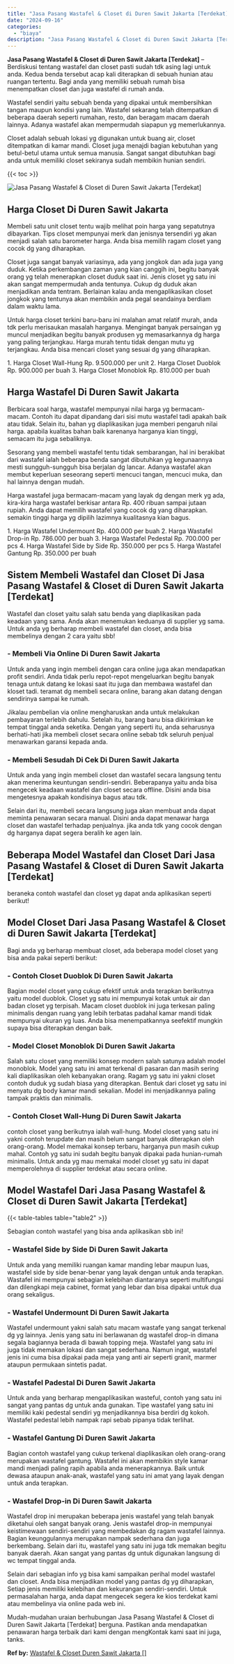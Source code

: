 ```yaml
---
title: "Jasa Pasang Wastafel & Closet di Duren Sawit Jakarta [Terdekat]"
date: "2024-09-16"
categories: 
  - "biaya"
description: "Jasa Pasang Wastafel & Closet di Duren Sawit Jakarta [Terdekat]. Mudah-mudahan uraian berhubungan Jasa Pasang Wastafel & Closet di Duren Sawit Jakarta [Terd..."
---
```


**Jasa Pasang Wastafel & Closet di Duren Sawit Jakarta \[Terdekat\]** – Berdiskusi tentang wastafel dan closet pasti sudah tdk asing lagi untuk anda. Kedua benda tersebut acap kali diterapkan di sebuah hunian atau ruangan tertentu. Bagi anda yang memiliki sebuah rumah bisa menempatkan closet dan juga wastafel di rumah anda.

Wastafel sendiri yaitu sebuah benda yang dipakai untuk membersihkan tangan maupun kondisi yang lain. Wastafel sekarang telah ditempatkan di beberapa daerah seperti rumahan, resto, dan beragam macam daerah lainnya. Adanya wastafel akan mempermudah siapapun yg memerlukannya.

Closet adalah sebuah lokasi yg digunakan untuk buang air, closet ditempatkan di kamar mandi. Closet juga menajdi bagian kebutuhan yang betul-betul utama untuk semua manusia. Sangat sangat dibutuhkan bagi anda untuk memiliki closet sekiranya sudah membikin hunian sendiri.

{{< toc >}}

![Jasa Pasang Wastafel & Closet di Duren Sawit Jakarta [Terdekat]](/images/wastafel-closet-murah51.png)

## Harga Closet Di Duren Sawit Jakarta

Membeli satu unit closet tentu wajib melihat poin harga yang sepatutnya dibayarkan. Tips closet mempunyai merk dan jenisnya tersendiri yg akan menjadi salah satu barometer harga. Anda bisa memilih ragam closet yang cocok dg yang diharapkan.

Closet juga sangat banyak variasinya, ada yang jongkok dan ada juga yang duduk. Ketika perkembangan zaman yang kian canggih ini, begitu banyak orang yg telah menerapkan closet duduk saat ini. Jenis closet yg satu ini akan sangat mempermudah anda tentunya. Cukup dg duduk akan menjadikan anda tentram. Berlainan kalau anda mengaplikasikan closet jongkok yang tentunya akan membikin anda pegal seandainya berdiam dalam waktu lama.

Untuk harga closet terkini baru-baru ini malahan amat relatif murah, anda tdk perlu merisaukan masalah harganya. Mengingat banyak persaingan yg muncul menjadikan begitu banyak produsen yg memasarkannya dg harga yang paling terjangkau. Harga murah tentu tidak dengan mutu yg terjangkau. Anda bisa mencari closet yang sesuai dg yang diharapkan.

1\. Harga Closet Wall-Hung Rp. 9.500.000 per unit 2. Harga Closet Duoblok Rp. 900.000 per buah 3. Harga Closet Monoblok Rp. 810.000 per buah

## Harga Wastafel Di Duren Sawit Jakarta

Berbicara soal harga, wastafel mempunyai nilai harga yg bermacam-macam. Contoh itu dapat dipandang dari sisi mutu wastafel tadi apakah baik atau tidak. Selain itu, bahan yg diaplikasikan juga memberi pengaruh nilai harga. apabila kualitas bahan baik karenanya harganya kian tinggi, semacam itu juga sebaliknya.

Sesorang yang membeli wastafel tentu tidak sembarangan, hal ini berakibat dari wastafel ialah beberapa benda sangat dibutuhkan yg kegunaannya mesti sungguh-sungguh bisa berjalan dg lancar. Adanya wastafel akan membut keperluan seseorang seperti mencuci tangan, mencuci muka, dan hal lainnya dengan mudah.

Harga wastafel juga bermacam-macam yang layak dg dengan merk yg ada, kira-kira harga wastafel berkisar antara Rp. 400 ribuan sampai jutaan rupiah. Anda dapat memilih wastafel yang cocok dg yang diharapkan. semakin tinggi harga yg dipilih lazimnya kualitasnya kian bagus.

1\. Harga Wastafel Undermount Rp. 400.000 per buah 2. Harga Wastafel Drop-in Rp. 786.000 per buah 3. Harga Wastafel Pedestal Rp. 700.000 per pcs 4. Harga Wastafel Side by Side Rp. 350.000 per pcs 5. Harga Wastafel Gantung Rp. 350.000 per buah

## Sistem Membeli Wastafel dan Closet Di Jasa Pasang Wastafel & Closet di Duren Sawit Jakarta \[Terdekat\]

Wastafel dan closet yaitu salah satu benda yang diaplikasikan pada keadaan yang sama. Anda akan menemukan keduanya di supplier yg sama. Untuk anda yg berharap membeli wastafel dan closet, anda bisa membelinya dengan 2 cara yaitu sbb!

### \- Membeli Via Online Di Duren Sawit Jakarta

Untuk anda yang ingin membeli dengan cara online juga akan mendapatkan profit sendiri. Anda tidak perlu repot-repot mengeluarkan begitu banyak tenaga untuk datang ke lokasi saat itu juga dan membawa wastafel dan kloset tadi. teramat dg membeli secara online, barang akan datang dengan sendirinya sampai ke rumah.

Jikalau pembelian via online mengharuskan anda untuk melakukan pembayaran terlebih dahulu. Setelah itu, barang baru bisa dikirimkan ke tempat tinggal anda seketika. Dengan yang seperti itu, anda seharusnya berhati-hati jika membeli closet secara online sebab tdk seluruh penjual menawarkan garansi kepada anda.

### \- Membeli Sesudah Di Cek Di Duren Sawit Jakarta

Untuk anda yang ingin membeli closet dan wastafel secara langsung tentu akan menerima keuntungan sendiri-sendiri. Beberapanya yaitu anda bisa mengecek keadaan wastafel dan closet secara offline. Disini anda bisa mengetesnya apakah kondisinya bagus atau tdk.

Selain dari itu, membeli secara langsung juga akan membuat anda dapat meminta penawaran secara manual. Disini anda dapat menawar harga closet dan wastafel terhadap penjualnya. jika anda tdk yang cocok dengan dg harganya dapat segera beralih ke agen lain.

## Beberapa Model Wastafel dan Closet Dari Jasa Pasang Wastafel & Closet di Duren Sawit Jakarta \[Terdekat\]

beraneka contoh wastafel dan closet yg dapat anda aplikasikan seperti berikut!

## Model Closet Dari Jasa Pasang Wastafel & Closet di Duren Sawit Jakarta \[Terdekat\]

Bagi anda yg berharap membuat closet, ada beberapa model closet yang bisa anda pakai seperti berikut:

### \- Contoh Closet Duoblok Di Duren Sawit Jakarta

Bagian model closet yang cukup efektif untuk anda terapkan berikutnya yaitu model duoblok. Closet yg satu ini mempunyai kotak untuk air dan badan closet yg terpisah. Macam closet duoblok ini juga terkesan paling minimalis dengan ruang yang lebih terbatas padahal kamar mandi tidak mempunyai ukuran yg luas. Anda bisa menempatkannya seefektif mungkin supaya bisa diterapkan dengan baik.

### \- Model Closet Monoblok Di Duren Sawit Jakarta

Salah satu closet yang memiliki konsep modern salah satunya adalah model monoblok. Model yang satu ini amat terkenal di pasaran dan masih sering kali diaplikasikan oleh kebanyakan orang. Ragam yg satu ini yakni closet contoh duduk yg sudah biasa yang diterapkan. Bentuk dari closet yg satu ini menyatu dg body kamar mandi sekalian. Model ini menjadikannya paling tampak praktis dan minimalis.

### \- Contoh Closet Wall-Hung Di Duren Sawit Jakarta

contoh closet yang berikutnya ialah wall-hung. Model closet yang satu ini yakni contoh terupdate dan masih belum sangat banyak diterapkan oleh orang-orang. Model memakai konsep terbaru, harganya pun masih cukup mahal. Contoh yg satu ini sudah begitu banyak dipakai pada hunian-rumah minimalis. Untuk anda yg mau memakai model closet yg satu ini dapat memperolehnya di supplier terdekat atau secara online.

## Model Wastafel Dari Jasa Pasang Wastafel & Closet di Duren Sawit Jakarta \[Terdekat\]

{{< table-tables table="table2" >}}

Sebagian contoh wastafel yang bisa anda aplikasikan sbb ini!

### \- Wastafel Side by Side Di Duren Sawit Jakarta

Untuk anda yang memiliki ruangan kamar manding lebar maupun luas, wastafel side by side benar-benar yang layak dengan untuk anda terapkan. Wastafel ini mempunyai sebagian kelebihan diantaranya seperti multifungsi dan dilengkapi meja cabinet, format yang lebar dan bisa dipakai untuk dua orang sekaligus.

### \- Wastafel Undermount Di Duren Sawit Jakarta

Wastafel undermount yakni salah satu macam wastafe yang sangat terkenal dg yg lainnya. Jenis yang satu ini berlawanan dg wastafel drop-in dimana segala bagiannya berada di bawah topping meja. Wastafel yang satu ini juga tidak memakan lokasi dan sangat sederhana. Namun ingat, wastafel jenis ini cuma bisa dipakai pada meja yang anti air seperti granit, marmer ataupun permukaan sintetis padat.

### \- Wastafel Padestal Di Duren Sawit Jakarta

Untuk anda yang berharap mengaplikasikan wasteful, contoh yang satu ini sangat yang pantas dg untuk anda gunakan. Tipe wastafel yang satu ini memiliki kaki pedestal sendiri yg menjadikannya bisa berdiri dg kokoh. Wastafel pedestal lebih nampak rapi sebab pipanya tidak terlihat.

### \- Wastafel Gantung Di Duren Sawit Jakarta

Bagian contoh wastafel yang cukup terkenal diaplikasikan oleh orang-orang merupakan wastafel gantung. Wastafel ini akan membikin style kamar mandi menjadi paling rapih apabila anda menerapkannya. Baik untuk dewasa ataupun anak-anak, wastafel yang satu ini amat yang layak dengan untuk anda terapkan.

### \- Wastafel Drop-in Di Duren Sawit Jakarta

Wastafel drop ini merupakan beberapa jenis wastafel yang telah banyak diketahui oleh sangat banyak orang. Jenis wastafel drop-in mempunyai keistimewaan sendiri-sendiri yang membedakan dg ragam wastafel lainnya. Bagian keunggulannya merupakan nampak sederhana dan juga berkembang. Selain dari itu, wastafel yang satu ini juga tdk memakan begitu banyak daerah. Akan sangat yang pantas dg untuk digunakan langsung di wc tempat tinggal anda.

Selain dari sebagian info yg bisa kami sampaikan perihal model wastafel dan closet. Anda bisa menjadikan model yang pantas dg yg diharapkan, Setiap jenis memiliki kelebihan dan kekurangan sendiri-sendiri. Untuk permasalahan harga, anda dapat mengecek segera ke kios terdekat kami atau membelinya via online pada web ini.

Mudah-mudahan uraian berhubungan Jasa Pasang Wastafel & Closet di Duren Sawit Jakarta \[Terdekat\] berguna. Pastikan anda mendapatkan penawaran harga terbaik dari kami dengan mengKontak kami saat ini juga, tanks.

**Ref by:** [Wastafel & Closet Duren Sawit Jakarta []](https://id.wikipedia.org/wiki/Wastafel)
